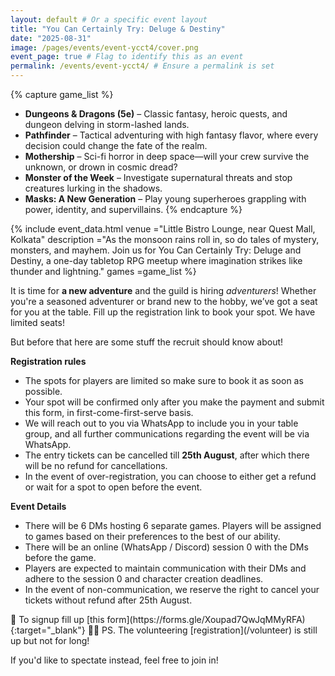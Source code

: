 ```yaml
---
layout: default # Or a specific event layout
title: "You Can Certainly Try: Deluge & Destiny"
date: "2025-08-31"
image: /pages/events/event-ycct4/cover.png
event_page: true # Flag to identify this as an event
permalink: /events/event-ycct4/ # Ensure a permalink is set
---
```

<style>
    .form-link a {
    color: #4a4552;
    font-weight: bold;
    text-decoration: none;
    border-bottom: 1px solid #978da5;
    padding-bottom: 1px;
}
    .form-link a:hover {
        border-bottom-color: #000000;
    }
</style>


{% capture game_list %}
- **Dungeons & Dragons (5e)** – Classic fantasy, heroic quests, and dungeon delving in storm-lashed lands.
- **Pathfinder** – Tactical adventuring with high fantasy flavor, where every decision could change the fate of the realm.
- **Mothership** – Sci-fi horror in deep space—will your crew survive the unknown, or drown in cosmic dread?
- **Monster of the Week** – Investigate supernatural threats and stop creatures lurking in the shadows.
- **Masks: A New Generation** – Play young superheroes grappling with power, identity, and supervillains.
{% endcapture %}

{% include event_data.html
    venue       ="Little Bistro Lounge, near Quest Mall, Kolkata"
    description ="As the monsoon rains roll in, so do tales of mystery, monsters, and mayhem. Join us for You Can Certainly Try: Deluge and Destiny, a one-day tabletop RPG meetup where imagination strikes like thunder and lightning."
    games       =game_list
%}

It is time for **a new adventure** and the guild is hiring _adventurers_!
Whether you're a seasoned adventurer or brand new to the hobby, we’ve got a seat for you at the table. Fill up the registration link to book your spot. We have limited seats!

But before that here are some stuff the recruit should know about!

**Registration rules**
- The spots for players are limited so make sure to book it as soon as possible.
- Your spot will be confirmed only after you make the payment and submit this form, in first-come-first-serve basis.
- We will reach out to you via WhatsApp to include you in your table group, and all further communications regarding the event will be via WhatsApp.
- The entry tickets can be cancelled till **25th August**, after which there will be no refund for cancellations.
- In the event of over-registration, you can choose to either get a refund or wait for a spot to open before the event.

**Event Details**
- There will be 6 DMs hosting 6 separate games. Players will be assigned to games based on their preferences to the best of our ability.
- There will be an online (WhatsApp / Discord) session 0 with the DMs before the game.
- Players are expected to maintain communication with their DMs and adhere to the session 0 and character creation deadlines.
- In the event of non-communication, we reserve the right to cancel your tickets without refund after 25th August.

<div class="form-link" markdown="1">
📝 To signup fill up [this form](https://forms.gle/Xoupad7QwJqMMyRFA){:target="_blank"}  
🙋🏻 PS. The volunteering [registration](/volunteer) is still up but not for long!
</div>

If you'd like to spectate instead, feel free to join in!


<!-- <div style="column-width: 350px; column-gap: 10px; column-fill: balance;">
{% include instagram.html url="" %}
{% include instagram.html url="" %}
{% include instagram.html url="" %}
</div>
<script src="//www.instagram.com/embed.js"></script> -->

